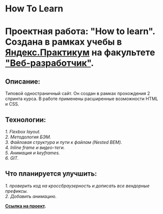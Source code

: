 # How To Learn 
# Проектная работа: "How to learn". Создана в рамках учебы в [Яндекс.Практикум](https://practicum.yandex.ru/) на факультете ["Веб-разработчик"](https://practicum.yandex.ru/web/).  

## Описание:  
Типовой одностраничный сайт. Он создан в рамках прохождения 2 спринта курса. В работе применены расширенные возможности HTML и CSS.  

## Технологии:  
*1. Flexbox layout.*  
*2. Методология БЭМ.*  
*3. Файловая структура и пути к файлам (Nested BEM).*  
*4. Inline frame и видео-теги.*  
*5. Анимация и keyframes.*  
*6. GIT.*  

## Что планируется улучшить:  
*1. проверить код на кроссбраузерность и дописать все вендорные префиксы.*  
*2. Добавить анимацию.*  

**[Ссылка на проект](https://sergeykazarinov.github.io/how-to-learn/).**